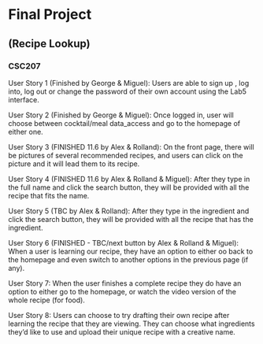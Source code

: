 # Final Project 
## (Recipe Lookup)
### CSC207

User Story 1 (Finished by George & Miguel):
Users are able to sign up , log into, log out or change the password of their own account using the Lab5 interface.

User Story 2 (Finished by George & Miguel):
Once logged in, user will choose between cocktail/meal data_access and go to the homepage of either one. 

User Story 3 (FINISHED 11.6 by Alex & Rolland):
On the front page, there will be pictures of several recommended recipes, and users can click on the picture and it will lead them to its recipe.

User Story 4 (FINISHED 11.6 by Alex & Rolland & Miguel):
After they type in the full name and click the search button, they will be provided with all the recipe that fits the name.

User Story 5 (TBC by Alex & Rolland):
After they type in the ingredient and click the search button, they will be provided with all the recipe that has the ingredient.

User Story 6 (FINISHED - TBC/next button by Alex & Rolland & Miguel):
When a user is learning our recipe, they have an option to either oo back to the homepage and even switch to another options in the previous page (if any).

User Story 7:
When the user finishes a complete recipe they do have an option to either go to the homepage, or watch the video version of the whole recipe (for food).

User Story 8:
Users can choose to try drafting their own recipe after learning the recipe that they are viewing. They can choose what ingredients they’d like to use and upload their unique recipe with a creative name.

